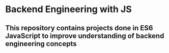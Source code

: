 # Backend Engineering with JS

## This repository contains projects done in ES6 JavaScript to improve understanding of backend engineering concepts
